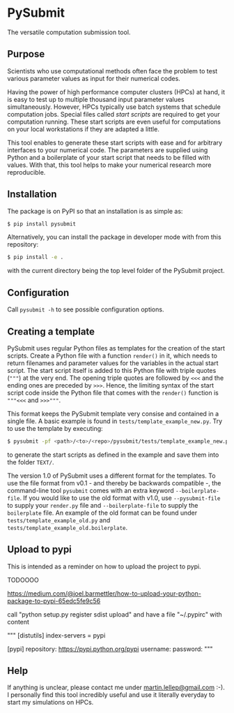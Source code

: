 # PySubmit

The versatile computation submission tool.

## Purpose

Scientists who use computational methods often face the problem to test
various parameter values as input for their numerical codes.

Having the power of high performance computer clusters (HPCs) at hand,
it is easy to test up to multiple thousand input parameter values
simultaneously. However, HPCs typically use batch systems that schedule
computation jobs. Special files called *start scripts* are required
to get your computation running. These start scripts are even useful
for computations on your local workstations if they are adapted a little.

This tool enables to generate these start scripts with ease and for
arbitrary interfaces to your numerical code. The parameters are supplied
using Python and a boilerplate of your start script that needs to be
filled with values. With that, this tool helps to make your numerical
research more reproducible.

## Installation

The package is on PyPI so that an installation is as simple as:

```sh
$ pip install pysubmit
```

Alternatively, you can install the package in developer mode with from this repository:

```sh
$ pip install -e .
```

with the current directory being the top level folder of the PySubmit project.

## Configuration

Call ```pysubmit -h``` to see possible configuration options.

## Creating a template

PySubmit uses regular Python files as templates for the creation of the start scripts.
Create a Python file with a function ```render()``` in it, which needs to return filenames
and parameter values for the variables in the actual start script. The start script itself
is added to this Python file with triple quotes (```"""```) at the very end. The opening triple
quotes are followed by ```<<<``` and the ending ones are preceded by ```>>>```. Hence, the limiting
syntax of the start script code inside the Python file that comes with the ```render()```
function is ```"""<<<``` and ```>>>"""```.

This format keeps the PySubmit template very consise and contained in a single file. A basic example
is found in ```tests/template_example_new.py```. Try to use the template by executing:

```sh
$ pysubmit -pf <path>/<to>/<repo>/pysubmit/tests/template_example_new.py -o TEST
```

to generate the start scripts as defined in the example and save them into the folder ```TEXT/```.

The version 1.0 of PySubmit uses a different format for the templates. To use the file format
from v0.1 - and thereby be backwards compatible -, the command-line tool ```pysubmit```
comes with an extra keyword ```--boilerplate-file```. If you would like to use the old format
with v1.0, use ```--pysubmit-file``` to supply your ```render.py``` file and ```--boilerplate-file```
to supply the ```boilerplate``` file. An example of the old format can be found under
```tests/template_example_old.py``` and ```tests/template_example_old.boilerplate```.

## Upload to pypi

This is intended as a reminder on how to upload the project to pypi.



TODOOOO

https://medium.com/@joel.barmettler/how-to-upload-your-python-package-to-pypi-65edc5fe9c56

call "python setup.py register sdist upload"
and have a file "~/.pypirc" with content

"""
[distutils]
index-servers = pypi

[pypi]
repository: https://pypi.python.org/pypi
username: <NAME>
password: <PW>
"""



## Help

If anything is unclear, please contact me under martin.lellep@gmail.com :-). I personally find this tool
incredibly useful and use it literally everyday to start my simulations on HPCs.

